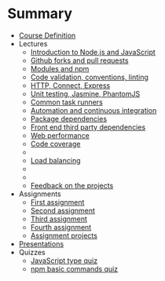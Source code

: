 # Summary

* [Course Definition](index.md)
* Lectures
  * [Introduction to Node.js and JavaScript](lectures/2014-08-26.md)
  * [Github forks and pull requests](lectures/2014-09-02.md)
  * [Modules and npm](lectures/2014-09-09.md)
  * [Code validation, conventions, linting](lectures/2014-09-16.md)
  * [HTTP, Connect, Express](lectures/2014-09-23.md)
  * [Unit testing, Jasmine, PhantomJS](lectures/2014-09-30.md)
  * [Common task runners](lectures/2014-10-07.md)
  * [Automation and continuous integration](lectures/2014-10-14.md)
  * [Package dependencies](lectures/2014-10-21.md)
  * [Front end third party dependencies](lectures/2014-10-28.md)
  * [Web performance](lectures/2014-11-04.md)
  * [Code coverage](lectures/2014-11-11.md)
  * [](lectures/2014-11-18.md)
  * [Load balancing](lectures/2014-11-25.md)
  * [](lectures/2014-12-02.md)
  * [](lectures/2014-12-09.md)
  * [Feedback on the projects](lectures/2014-12-16.md)
* Assignments
  * [First assignment](assignments/2014-09-16.md)
  * [Second assignment](assignments/2014-10-07.md)
  * [Third assignment](assignments/2014-10-28.md)
  * [Fourth assignment](assignments/2014-11-18.md)
  * [Assignment projects](assignments/assignment-projects.md)
* [Presentations](presentations.md)
* Quizzes
  * [JavaScript type quiz](quizzes/javascript-types.md)
  * [npm basic commands quiz](quizzes/npm-commands.md)
